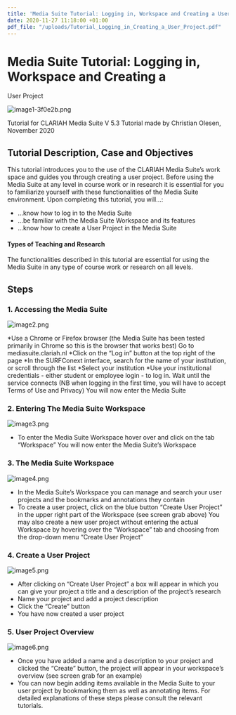 ```yaml
---
title: 'Media Suite Tutorial: Logging in, Workspace and Creating a User Project'
date: 2020-11-27 11:18:00 +01:00
pdf_file: "/uploads/Tutorial_Logging_in_Creating_a_User_Project.pdf"
---
```


# Media Suite Tutorial: Logging in, Workspace and Creating a 
User Project

![image1-3f0e2b.png](/uploads/image1-3f0e2b.png)

Tutorial for CLARIAH Media Suite V 5.3
Tutorial made by Christian Olesen, November 2020


## Tutorial Description, Case and Objectives

This tutorial introduces you to the use of the CLARIAH Media Suite’s work space and guides you through creating a user project. Before using the Media Suite at any level in course work or in research it is essential for you to familiarize yourself with these functionalities of the Media Suite environment. Upon completing this tutorial, you will...:

* …know how to log in to the Media Suite
* …be familiar with the Media Suite Workspace and its features
* …know how to create a User Project in the Media Suite

#### Types of Teaching and Research

The functionalities described in this tutorial are essential for using the Media Suite in any type of course work or research on all levels.

## Steps

### 1. Accessing the Media Suite

![image2.png](/uploads/image2.png)

*Use a Chrome or Firefox browser (the Media Suite has been tested primarily in Chrome so this is the browser that works best)
Go to mediasuite.clariah.nl
*Click on the “Log in” button at the top right of the page
*In the SURFConext interface, search for the name of your institution, or scroll through the list
*Select your institution
*Use your institutional credentials - either student or employee login - to log in. Wait until the service connects (NB when logging in the first time, you will have to accept Terms of Use and Privacy)
You will now enter the Media Suite

### 2. Entering The Media Suite Workspace

![image3.png](/uploads/image3.png)

* To enter the Media Suite Workspace hover over and click on the tab “Workspace”
You will now enter the Media Suite’s Workspace

### 3. The Media Suite Workspace

![image4.png](/uploads/image4.png)

* In the Media Suite’s Workspace you can manage and search your user projects and the bookmarks and annotations they contain 
* To create a user project, click on the blue button “Create User Project” in the upper right part of the Workspace (see screen grab above)
You may also create a new user project without entering the actual Workspace by hovering over the “Workspace” tab and choosing from the drop-down menu “Create User Project”

### 4. Create a User Project

![image5.png](/uploads/image5.png)

* After clicking on “Create User Project” a box will appear in which you can give your project a title and a description of the project’s research
* Name your project and add a project description
* Click the “Create” button
* You have now created a user project

### 5. User Project Overview

![image6.png](/uploads/image6.png)

* Once you have added a name and a description to your project and clicked the “Create” button, the project will appear in your workspace’s overview (see screen grab for an example)
* You can now begin adding items available in the Media Suite to your user project by bookmarking them as well as annotating items. For detailed explanations of these steps please consult the relevant tutorials.
